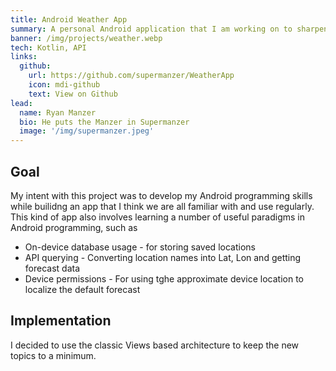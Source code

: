 ```yaml
---
title: Android Weather App
summary: A personal Android application that I am working on to sharpen my Android coding skills.
banner: /img/projects/weather.webp
tech: Kotlin, API
links:
  github:
    url: https://github.com/supermanzer/WeatherApp
    icon: mdi-github
    text: View on Github
lead:
  name: Ryan Manzer
  bio: He puts the Manzer in Supermanzer
  image: '/img/supermanzer.jpeg'
---
```

## Goal
My intent with this project was to develop my Android programming skills while builidng an app that I think we are all familiar with and use regularly.  This kind of app also involves learning a number of useful paradigms in Android programming, such as
* On-device database usage - for storing saved locations
* API querying - Converting location names into Lat, Lon and getting forecast data
* Device permissions - For using tghe approximate device location to localize the default forecast

## Implementation
I decided to use the classic Views based architecture to keep the new topics to a minimum.
